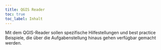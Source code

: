 ```yaml
---
title: QGIS Reader  
toc: true
toc_label: Inhalt
---
```


Mit dem QGIS-Reader sollen spezifische Hilfestellungen und best practice Beispiele, die über die Aufgabenstellung hinaus gehen verfügbar gemacht werden. <!--more-->

